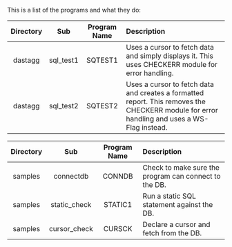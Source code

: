 This is a list of the programs and what they do:

| Directory | Sub        | Program Name     | Description |
|:----------:|:---------:|:----------------:|:------------|
| dastagg | sql_test1 | SQTEST1 | Uses a cursor to fetch data and simply displays it. This uses CHECKERR module for error handling. |
| dastagg | sql_test2 | SQTEST2 | Uses a cursor to fetch data and creates a formatted report. This removes the CHECKERR module for error handling and uses a WS-Flag instead. |


| Directory | Sub        | Program Name     | Description |
|:----------:|:---------:|:----------------:|:------------|
| samples   | connectdb | CONNDB | Check to make sure the program can connect to the DB. |
| samples | static_check | STATIC1 | Run a static SQL statement against the DB. |
| samples | cursor_check | CURSCK | Declare a cursor and fetch from the DB. |
